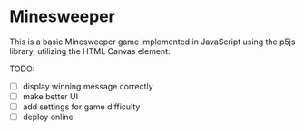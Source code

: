 # Minesweeper

This is a basic Minesweeper game implemented in JavaScript using the p5js library, utilizing the HTML Canvas element.

TODO:

- [ ] display winning message correctly
- [ ] make better UI
- [ ] add settings for game difficulty
- [ ] deploy online

